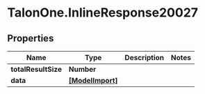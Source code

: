 # TalonOne.InlineResponse20027

## Properties
Name | Type | Description | Notes
------------ | ------------- | ------------- | -------------
**totalResultSize** | **Number** |  | 
**data** | [**[ModelImport]**](ModelImport.md) |  | 


